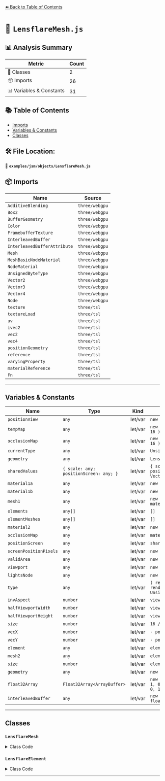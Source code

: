 [⬅️ Back to Table of Contents](../../../index.md)

# 📄 `LensflareMesh.js`

## 📊 Analysis Summary

| Metric | Count |
|--------|-------|
| 🧱 Classes | 2 |
| 📦 Imports | 26 |
| 📊 Variables & Constants | 31 |

## 📚 Table of Contents

- [Imports](#imports)
- [Variables & Constants](#variables-constants)
- [Classes](#classes)

## 🛠️ File Location:
📂 **`examples/jsm/objects/LensflareMesh.js`**

## 📦 Imports

| Name | Source |
|------|--------|
| `AdditiveBlending` | `three/webgpu` |
| `Box2` | `three/webgpu` |
| `BufferGeometry` | `three/webgpu` |
| `Color` | `three/webgpu` |
| `FramebufferTexture` | `three/webgpu` |
| `InterleavedBuffer` | `three/webgpu` |
| `InterleavedBufferAttribute` | `three/webgpu` |
| `Mesh` | `three/webgpu` |
| `MeshBasicNodeMaterial` | `three/webgpu` |
| `NodeMaterial` | `three/webgpu` |
| `UnsignedByteType` | `three/webgpu` |
| `Vector2` | `three/webgpu` |
| `Vector3` | `three/webgpu` |
| `Vector4` | `three/webgpu` |
| `Node` | `three/webgpu` |
| `texture` | `three/tsl` |
| `textureLoad` | `three/tsl` |
| `uv` | `three/tsl` |
| `ivec2` | `three/tsl` |
| `vec2` | `three/tsl` |
| `vec4` | `three/tsl` |
| `positionGeometry` | `three/tsl` |
| `reference` | `three/tsl` |
| `varyingProperty` | `three/tsl` |
| `materialReference` | `three/tsl` |
| `Fn` | `three/tsl` |


---

## Variables & Constants

| Name | Type | Kind | Value | Exported |
|------|------|------|-------|----------|
| `positionView` | `any` | let/var | `new Vector3()` | ✗ |
| `tempMap` | `any` | let/var | `new FramebufferTexture( 16, 16 )` | ✗ |
| `occlusionMap` | `any` | let/var | `new FramebufferTexture( 16, 16 )` | ✗ |
| `currentType` | `any` | let/var | `UnsignedByteType` | ✗ |
| `geometry` | `any` | let/var | `LensflareMesh.Geometry` | ✗ |
| `sharedValues` | `{ scale: any; positionScreen: any; }` | let/var | `{ scale: new Vector2(), positionScreen: new Vector3() }` | ✗ |
| `material1a` | `any` | let/var | `new NodeMaterial()` | ✗ |
| `material1b` | `any` | let/var | `new NodeMaterial()` | ✗ |
| `mesh1` | `any` | let/var | `new Mesh( geometry, material1a )` | ✗ |
| `elements` | `any[]` | let/var | `[]` | ✗ |
| `elementMeshes` | `any[]` | let/var | `[]` | ✗ |
| `material2` | `any` | let/var | `new NodeMaterial()` | ✗ |
| `occlusionMap` | `any` | let/var | `material.occlusionMap` | ✗ |
| `positionScreen` | `any` | let/var | `sharedValues.positionScreen` | ✗ |
| `screenPositionPixels` | `any` | let/var | `new Vector4( 0, 0, 16, 16 )` | ✗ |
| `validArea` | `any` | let/var | `new Box2()` | ✗ |
| `viewport` | `any` | let/var | `new Vector4()` | ✗ |
| `lightsNode` | `any` | let/var | `new Node()` | ✗ |
| `type` | `any` | let/var | `( renderTarget !== null ) ? renderTarget.texture.type : UnsignedByteType` | ✗ |
| `invAspect` | `number` | let/var | `viewport.w / viewport.z` | ✗ |
| `halfViewportWidth` | `number` | let/var | `viewport.z / 2.0` | ✗ |
| `halfViewportHeight` | `number` | let/var | `viewport.w / 2.0` | ✗ |
| `size` | `number` | let/var | `16 / viewport.w` | ✗ |
| `vecX` | `number` | let/var | `- positionScreen.x * 2` | ✗ |
| `vecY` | `number` | let/var | `- positionScreen.y * 2` | ✗ |
| `element` | `any` | let/var | `elements[ i ]` | ✗ |
| `mesh2` | `any` | let/var | `elementMeshes[ i ]` | ✗ |
| `size` | `number` | let/var | `element.size / viewport.w` | ✗ |
| `geometry` | `any` | let/var | `new BufferGeometry()` | ✗ |
| `float32Array` | `Float32Array<ArrayBuffer>` | let/var | `new Float32Array( [ - 1, - 1, 0, 0, 0, 1, - 1, 0, 1, 0, 1, 1, 0, 1, 1, - 1, 1...` | ✗ |
| `interleavedBuffer` | `any` | let/var | `new InterleavedBuffer( float32Array, 5 )` | ✗ |


---

## Classes

### `LensflareMesh`

<details><summary>Class Code</summary>

```ts
class LensflareMesh extends Mesh {

	/**
	 * Constructs a new lensflare mesh.
	 */
	constructor() {

		super( LensflareMesh.Geometry, new MeshBasicNodeMaterial( { opacity: 0, transparent: true } ) );

		/**
		 * This flag can be used for type testing.
		 *
		 * @type {boolean}
		 * @readonly
		 * @default true
		 */
		this.isLensflareMesh = true;

		this.type = 'LensflareMesh';

		/**
		 * Overwritten to disable view-frustum culling by default.
		 *
		 * @type {boolean}
		 * @default false
		 */
		this.frustumCulled = false;

		/**
		 * Overwritten to make sure lensflares a rendered last.
		 *
		 * @type {number}
		 * @default Infinity
		 */
		this.renderOrder = Infinity;

		//

		const positionView = new Vector3();

		// textures

		const tempMap = new FramebufferTexture( 16, 16 );
		const occlusionMap = new FramebufferTexture( 16, 16 );

		let currentType = UnsignedByteType;

		const geometry = LensflareMesh.Geometry;

		// values for shared material uniforms

		const sharedValues = {
			scale: new Vector2(),
			positionScreen: new Vector3()
		};

		// materials

		const scale = reference( 'scale', 'vec2', sharedValues );
		const screenPosition = reference( 'positionScreen', 'vec3', sharedValues );

		const vertexNode = vec4( positionGeometry.xy.mul( scale ).add( screenPosition.xy ), screenPosition.z, 1.0 );

		const material1a = new NodeMaterial();

		material1a.depthTest = true;
		material1a.depthWrite = false;
		material1a.transparent = false;
		material1a.fog = false;
		material1a.type = 'Lensflare-1a';

		material1a.vertexNode = vertexNode;
		material1a.colorNode = vec4( 1.0, 0.0, 1.0, 1.0 );

		const material1b = new NodeMaterial();

		material1b.depthTest = false;
		material1b.depthWrite = false;
		material1b.transparent = false;
		material1b.fog = false;
		material1b.type = 'Lensflare-1b';

		material1b.vertexNode = vertexNode;
		material1b.colorNode = texture( tempMap, vec2( uv().flipY() ) );

		// the following object is used for occlusionMap generation

		const mesh1 = new Mesh( geometry, material1a );

		//

		const elements = [];
		const elementMeshes = [];

		const material2 = new NodeMaterial();

		material2.transparent = true;
		material2.blending = AdditiveBlending;
		material2.depthWrite = false;
		material2.depthTest = false;
		material2.fog = false;
		material2.type = 'Lensflare-2';

		material2.screenPosition = new Vector3();
		material2.scale = new Vector2();
		material2.occlusionMap = occlusionMap;

		material2.vertexNode = Fn( ( { material } ) => {

			const scale = materialReference( 'scale', 'vec2' );
			const screenPosition = materialReference( 'screenPosition', 'vec3' );

			const occlusionMap = material.occlusionMap;

			const pos = positionGeometry.xy.toVar();

			const visibility = textureLoad( occlusionMap, ivec2( 2, 2 ) ).toVar();
			visibility.addAssign( textureLoad( occlusionMap, ivec2( 8, 2 ) ) );
			visibility.addAssign( textureLoad( occlusionMap, ivec2( 14, 2 ) ) );
			visibility.addAssign( textureLoad( occlusionMap, ivec2( 14, 8 ) ) );
			visibility.addAssign( textureLoad( occlusionMap, ivec2( 14, 14 ) ) );
			visibility.addAssign( textureLoad( occlusionMap, ivec2( 8, 14 ) ) );
			visibility.addAssign( textureLoad( occlusionMap, ivec2( 2, 14 ) ) );
			visibility.addAssign( textureLoad( occlusionMap, ivec2( 2, 8 ) ) );
			visibility.addAssign( textureLoad( occlusionMap, ivec2( 8, 8 ) ) );

			const vVisibility = varyingProperty( 'float', 'vVisibility' );

			vVisibility.assign( visibility.r.div( 9.0 ) );
			vVisibility.mulAssign( visibility.g.div( 9.0 ).oneMinus() );
			vVisibility.mulAssign( visibility.b.div( 9.0 ) );

			return vec4( ( pos.mul( scale ).add( screenPosition.xy ).xy ), screenPosition.z, 1.0 );

		} )();

		material2.colorNode = Fn( () => {

			const color = reference( 'color', 'color' );
			const map = reference( 'map', 'texture' );

			const vVisibility = varyingProperty( 'float', 'vVisibility' );

			const output = map.toVar();

			output.a.mulAssign( vVisibility );
			output.rgb.mulAssign( color );

			return output;

		} )();

		/**
		 * Adds the given lensflare element to this instance.
		 *
		 * @param {LensflareElement} element - The element to add.
		 */
		this.addElement = function ( element ) {

			elements.push( element );

		};

		//

		const positionScreen = sharedValues.positionScreen;
		const screenPositionPixels = new Vector4( 0, 0, 16, 16 );
		const validArea = new Box2();
		const viewport = new Vector4();

		// dummy node for renderer.renderObject()
		const lightsNode = new Node();

		this.onBeforeRender = ( renderer, scene, camera ) => {

			renderer.getViewport( viewport );

			viewport.multiplyScalar( window.devicePixelRatio );

			const renderTarget = renderer.getRenderTarget();
			const type = ( renderTarget !== null ) ? renderTarget.texture.type : UnsignedByteType;

			if ( currentType !== type ) {

				tempMap.dispose();
				occlusionMap.dispose();

				tempMap.type = occlusionMap.type = type;

				currentType = type;

			}

			const invAspect = viewport.w / viewport.z;
			const halfViewportWidth = viewport.z / 2.0;
			const halfViewportHeight = viewport.w / 2.0;

			const size = 16 / viewport.w;

			sharedValues.scale.set( size * invAspect, size );

			validArea.min.set( viewport.x, viewport.y );
			validArea.max.set( viewport.x + ( viewport.z - 16 ), viewport.y + ( viewport.w - 16 ) );

			// calculate position in screen space

			positionView.setFromMatrixPosition( this.matrixWorld );
			positionView.applyMatrix4( camera.matrixWorldInverse );

			if ( positionView.z > 0 ) return; // lensflare is behind the camera

			positionScreen.copy( positionView ).applyMatrix4( camera.projectionMatrix );

			// horizontal and vertical coordinate of the lower left corner of the pixels to copy

			screenPositionPixels.x = viewport.x + ( positionScreen.x * halfViewportWidth ) + halfViewportWidth - 8;
			screenPositionPixels.y = viewport.y - ( positionScreen.y * halfViewportHeight ) + halfViewportHeight - 8;

			// screen cull

			if ( validArea.containsPoint( screenPositionPixels ) ) {

				// save current RGB to temp texture

				renderer.copyFramebufferToTexture( tempMap, screenPositionPixels );

				// render pink quad

				renderer.renderObject( mesh1, scene, camera, geometry, material1a, null, lightsNode );

				// copy result to occlusionMap

				renderer.copyFramebufferToTexture( occlusionMap, screenPositionPixels );

				// restore graphics

				renderer.renderObject( mesh1, scene, camera, geometry, material1b, null, lightsNode );

				// render elements

				const vecX = - positionScreen.x * 2;
				const vecY = - positionScreen.y * 2;

				for ( let i = 0, l = elements.length; i < l; i ++ ) {

					const element = elements[ i ];

					let mesh2 = elementMeshes[ i ];

					if ( mesh2 === undefined ) {

						mesh2 = elementMeshes[ i ] = new Mesh( geometry, material2 );

						mesh2.color = element.color.convertSRGBToLinear();
						mesh2.map = element.texture;

					}

					material2.screenPosition.x = positionScreen.x + vecX * element.distance;
					material2.screenPosition.y = positionScreen.y - vecY * element.distance;
					material2.screenPosition.z = positionScreen.z;

					const size = element.size / viewport.w;

					material2.scale.set( size * invAspect, size );

					renderer.renderObject( mesh2, scene, camera, geometry, material2, null, lightsNode );

				}

			}

		};

		/**
		 * Frees the GPU-related resources allocated by this instance. Call this
		 * method whenever this instance is no longer used in your app.
		 */
		this.dispose = function () {

			material1a.dispose();
			material1b.dispose();
			material2.dispose();

			tempMap.dispose();
			occlusionMap.dispose();

			for ( let i = 0, l = elements.length; i < l; i ++ ) {

				elements[ i ].texture.dispose();

			}

		};

	}

}
```
</details>

### `LensflareElement`

<details><summary>Class Code</summary>

```ts
class LensflareElement {

	constructor( texture, size = 1, distance = 0, color = new Color( 0xffffff ) ) {

		this.texture = texture;
		this.size = size;
		this.distance = distance;
		this.color = color;

	}

}
```
</details>


---